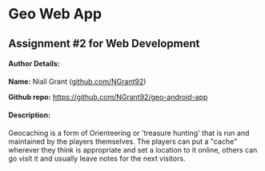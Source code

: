 # Geo Web App
## Assignment #2 for Web Development

#### Author Details:

**Name:** Niall Grant ([github.com/NGrant92](https://github.com/NGrant92))

**Github repo:** https://github.com/NGrant92/geo-android-app

#### Description:

Geocaching is a form of Orienteering or 'treasure hunting' that is run and 
maintained by the players themselves. The players can put a "cache" wherever 
they think is appropriate and set a location to it online, others can go visit 
it and usually leave notes for the next visitors.
